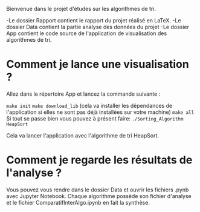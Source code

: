 Bienvenue dans le projet d'études sur les algorithmes de tri.

-Le dossier Rapport contient le rapport du projet réalisé en LaTeX.
-Le dossier Data contient la partie analyse des données du projet
-Le dossier App contient le code source de l'application de visualisation des algorithmes de tri.

# Comment je lance une visualisation ?

Allez dans le répertoire App et lancez la commande suivante :

`make init`
`make download_lib`  (cela va installer les dépendances de l'application si elles ne sont pas déjà installées sur votre machine)
`make all`
Si tout se passe bien vous pouvez à présent faire: 
`./Sorting_Algorithm HeapSort`

Cela va lancer l'application avec l'algorithme de tri HeapSort.

# Comment je regarde les résultats de l'analyse ?

Vous pouvez vous rendre dans le dossier Data et ouvrir les fichiers .pynb avec Jupyter Notebook.
Chaque algorithme possède son fichier d'analyse et le fichier ComparatifInterAlgo.ipynb en fait la synthèse.

